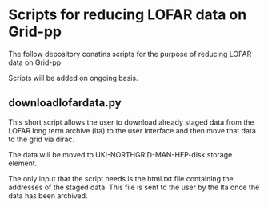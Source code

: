 # Scripts for reducing LOFAR data on Grid-pp 

The follow depository conatins scripts for the purpose of reducing LOFAR data on Grid-pp

Scripts will be added on ongoing basis.

## downloadlofardata.py

This short script allows the user to download already staged data from the LOFAR long term archive (lta) to the user interface and then move that data to the grid via dirac.

The data will be moved to UKI-NORTHGRID-MAN-HEP-disk storage element. 

The only input that the script needs is the html.txt file containing the addresses of the staged data. This file is sent to the user by the lta once the data has been archived.
